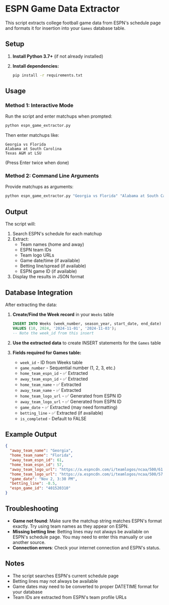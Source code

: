 # ESPN Game Data Extractor

This script extracts college football game data from ESPN's schedule page and formats it for insertion into your `Games` database table.

## Setup

1. **Install Python 3.7+** (if not already installed)

2. **Install dependencies:**
   ```bash
   pip install -r requirements.txt
   ```

## Usage

### Method 1: Interactive Mode

Run the script and enter matchups when prompted:

```bash
python espn_game_extractor.py
```

Then enter matchups like:
```
Georgia vs Florida
Alabama at South Carolina
Texas A&M at LSU
```
(Press Enter twice when done)

### Method 2: Command Line Arguments

Provide matchups as arguments:

```bash
python espn_game_extractor.py "Georgia vs Florida" "Alabama at South Carolina" "Texas A&M at LSU"
```

## Output

The script will:
1. Search ESPN's schedule for each matchup
2. Extract:
   - Team names (home and away)
   - ESPN team IDs
   - Team logo URLs
   - Game date/time (if available)
   - Betting line/spread (if available)
   - ESPN game ID (if available)
3. Display the results in JSON format

## Database Integration

After extracting the data:

1. **Create/Find the Week record** in your `Weeks` table
   ```sql
   INSERT INTO Weeks (week_number, season_year, start_date, end_date)
   VALUES (10, 2024, '2024-11-01', '2024-11-03');
   -- Note the week_id from this insert
   ```

2. **Use the extracted data** to create INSERT statements for the `Games` table

3. **Fields required for Games table:**
   - `week_id` - ID from Weeks table
   - `game_number` - Sequential number (1, 2, 3, etc.)
   - `home_team_espn_id` - ✅ Extracted
   - `away_team_espn_id` - ✅ Extracted
   - `home_team_name` - ✅ Extracted
   - `away_team_name` - ✅ Extracted
   - `home_team_logo_url` - ✅ Generated from ESPN ID
   - `away_team_logo_url` - ✅ Generated from ESPN ID
   - `game_date` - ✅ Extracted (may need formatting)
   - `betting_line` - ✅ Extracted (if available)
   - `is_completed` - Default to FALSE

## Example Output

```json
{
  "away_team_name": "Georgia",
  "home_team_name": "Florida",
  "away_team_espn_id": 61,
  "home_team_espn_id": 57,
  "away_team_logo_url": "https://a.espncdn.com/i/teamlogos/ncaa/500/61.png",
  "home_team_logo_url": "https://a.espncdn.com/i/teamlogos/ncaa/500/57.png",
  "game_date": "Nov 2, 3:30 PM",
  "betting_line": -8.5,
  "espn_game_id": "401520310"
}
```

## Troubleshooting

- **Game not found**: Make sure the matchup string matches ESPN's format exactly. Try using team names as they appear on ESPN.
- **Missing betting line**: Betting lines may not always be available on ESPN's schedule page. You may need to enter this manually or use another source.
- **Connection errors**: Check your internet connection and ESPN's status.

## Notes

- The script searches ESPN's current schedule page
- Betting lines may not always be available
- Game dates may need to be converted to proper DATETIME format for your database
- Team IDs are extracted from ESPN's team profile URLs

